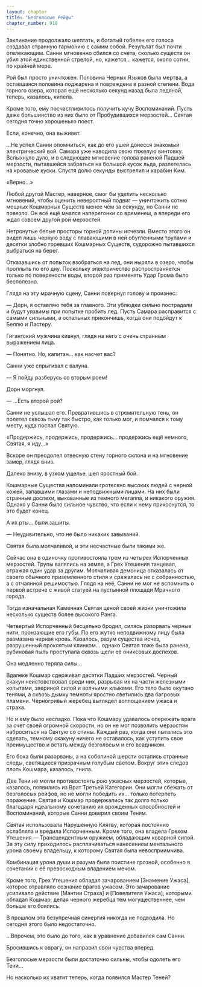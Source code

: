 ```yaml
---
layout: chapter
title: "Безголосые Рейфы"
chapter_number: 918
---
```


Заклинание продолжало шептать, и богатый гобелен его голоса создавал странную гармонию с самим собой. Результат был почти отвлекающим. Санни мгновенно сбился со счета, сколько существ он убил этой единственной стрелой, но, кажется... кажется, около сотни, по крайней мере.

Рой был просто уничтожен. Половина Черных Языков была мертва, а оставшаяся половина поджарена и повреждена в разной степени. Вода горного озера, которая ещё несколько секунд назад была ледяной, теперь, казалось, кипела.

Кроме того, ему посчастливилось получить кучу Воспоминаний. Пусть даже большинство из них было от Пробудившихся мерзостей... Святая сегодня точно хорошенько поест.

Если, конечно, она выживет.

...Не успел Санни опомниться, как до его ушей донесся знакомый электрический вой. Самара уже наводила свою тяжелую винтовку. Вспыхнуло дуло, и в следующее мгновение голова раненой Падшей мерзости, пытавшейся забраться на большой кусок льда, разлетелась на кровавые куски. Спустя долю секунды выстрелил и карабин Ким.

«Верно...»

Любой другой Мастер, наверное, смог бы уделить несколько мгновений, чтобы оценить невероятный подвиг — уничтожить сотню мощных Кошмарных Существ менее чем за секунду, но Санни не повезло. Он всё ещё мчался наперегонки со временем, а впереди его ждал совсем другой рой мерзостей.

Нетронутые белые просторы горной долины исчезли. Вместо этого он видел лишь черную воду с плавающими в ней обугленными трупами и десятки злобно горевших Кошмарных Существ, судорожно пытавшихся выбраться на берег.

Отказавшись от попыток взобраться на лед, они ныряли в озеро, чтобы проплыть по его дну. Поскольку электричество распространяется только по поверхности воды, второй раз применять Удар Грома было бесполезно.

Глядя на эту мрачную сцену, Санни повернул голову и произнес:

— Дорн, я оставляю тебя за главного. Эти ублюдки сильно пострадали и будут уязвимы при попытке пробить лед. Пусть Самара расправится с самыми сильными, а остальных прикончишь, когда они подойдут к Беллю и Ластеру.

Гигантский мужчина кивнул, глядя на него с очень странным выражением лица.

— Понятно. Но, капитан... как насчет вас?

Санни уже спрыгивал с валуна.

— Я пойду разберусь со вторым роем!

Дорн моргнул.

— ...Есть второй рой?

Санни не услышал его. Превратившись в стремительную тень, он полетел сквозь тьму так быстро, как только мог, и помчался к тому месту, куда послал Святую.

«Продержись, продержись, продержись... продержись ещё немного, Святая, я иду...»

Вскоре он преодолел отвесную стену горного склона и на мгновение замер, глядя вниз.

Далеко внизу, в узком ущелье, шел яростный бой.

Кошмарные Существа напоминали гротескно высоких людей с черной кожей, запавшими глазами и неподвижными лицами. На них были странные доспехи, выкованные из темного металла, и никакого оружия. Однако у Санни было сильное чувство, что если к нему прикоснутся, то это будет конец.

А их рты... были зашиты.

— Неудивительно, что не было никаких завываний.

Святая была молчаливой, и эти несчастные были такими же.

Сейчас она в одиночку противостояла трем из четырех Испорченных мерзостей. Трупы валялись на земле, а Грех Утешения танцевал, отражая один удар за другим. Молчаливая демоница отказалась от своего обычного приземленного стиля и сражалась не с собранностью, а с отчаянной решимостью. Глядя на неё, Санни не мог не вспомнить о первой встрече с живой статуей на пустынной площади Мрачного города.

Тогда изначальная Каменная Святая ценой своей жизни уничтожила несколько существ более высокого Ранга.

Четвертый Испорченный бесцельно бродил, силясь разорвать черные нити, пронзающие его губы. По его жутко неподвижному лицу была размазана черная кровь. Казалось, разум существа исчез, разрушенный проклятым клинком... однако Святая тоже была ранена, рубиновая пыль проступала сквозь щели её ониксовых доспехов.

Она медленно теряла силы...

Вдалеке Кошмар сдерживал десятки Падших мерзостей. Черный скакун неистовствовал среди них, разрывая их на части железными копытами, звериной силой и волчьими клыками. Его тело было окутано тенями, а сквозь дымку темноты яростно светились два багровых пламени. Черногривый жеребец выглядел воплощением ужаса и страха.

Но и ему было несладко. Пока что Кошмару удавалось опережать врага за счет своей огромной скорости, но он не мог позволить мерзостям наброситься на Святую со спины. Каждый раз, когда они пытались это сделать, темному скакуну ничего не оставалось, как уступить свое преимущество и встать между безголосым и его всадником.

Его бока были разорваны, а на соболиной шерсти остались странные следы, светящиеся призрачным голубым светом. Вокруг этих следов плоть Кошмара, казалось, гнила.

Две Тени не могли противостоять рою ужасных мерзостей, которые, казалось, появились из Врат Третьей Категории. Они могли сбежать от безголосых рейфов, но не могли победить их... только потерпеть поражение. Святая и Кошмар продержались так долго только благодаря идеальному сочетанию их врожденных способностей и Воспоминаний, которые Санни доверил своим Теням.

Святая использовала Нарушенную Клятву, которая постоянно ослабляла и вредила Испорченным. Кроме того, она владела Грехом Утешения — Трансцендентным оружием, обладающим коварной силой. За эту силу приходилось расплачиваться нанесением ментального урона своему владельцу, к которому Святая была невосприимчива.

Комбинация урона души и разума была поистине грозной, особенно в сочетании с её превосходным владением мечом.

Кроме того, Грех Утешения обладал зачарованием [Знамение Ужаса], которое отравляло сознание врагов ужасом. Это зачарование усиливало действие [Мантии Страха] и [Повелителя Ужаса], которыми обладал Кошмар, делая черного жеребца тем могущественнее, чем больше его боялись.

В прошлом эта безупречная синергия никогда не подводила. Но сегодня этого было недостаточно.

...Впрочем, это было до того, как в уравнение добавился сам Санни.

Бросившись к оврагу, он направил свои чувства вперед.

Безголосые мерзости были достаточно сильны, чтобы одолеть его Тени...

Но насколько их хватит теперь, когда появился Мастер Теней?